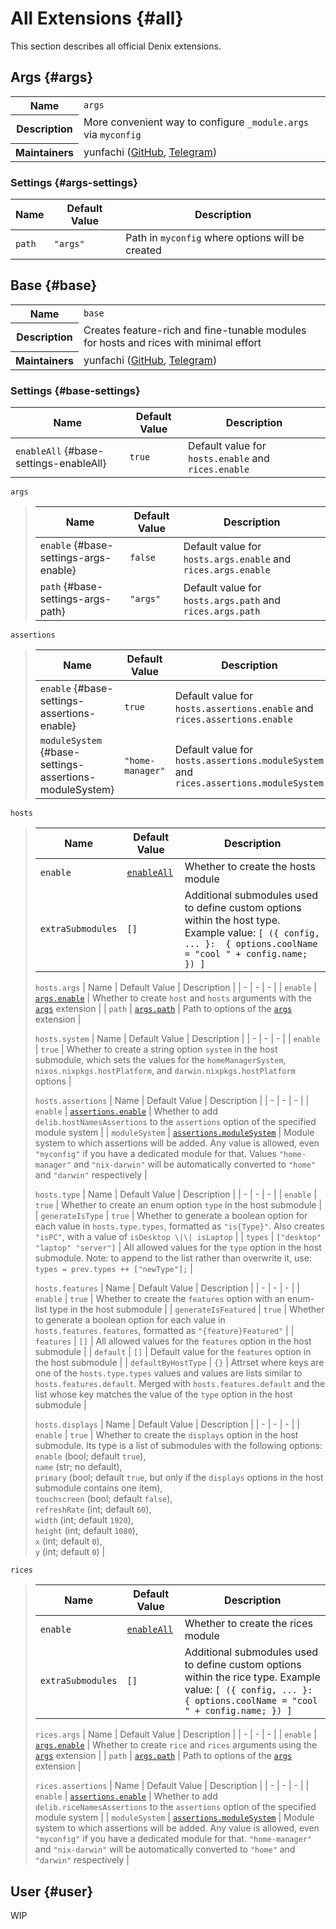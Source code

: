 # All Extensions {#all}
This section describes all official Denix extensions.

## Args {#args}
<table class="extension-table">
  <tr>
    <th>Name</th>
    <td><code>args</code></td>
  </tr>
  <tr>
    <th>Description</th>
    <td>More convenient way to configure <code>_module.args</code> via <code>myconfig</code></td>
  </tr>
  <tr>
    <th>Maintainers</th>
    <td>yunfachi (<a href='https://github.com/yunfachi'>GitHub</a>, <a href='https://t.me/yunfachi'>Telegram</a>)</td>
  </tr>
</table>

### Settings {#args-settings}
| Name | Default Value | Description |
| - | - | - |
| `path` | `"args"` | Path in `myconfig` where options will be created |

## Base {#base}
<table class="extension-table">
  <tr>
    <th>Name</th>
    <td><code>base</code></td>
  </tr>
  <tr>
    <th>Description</th>
    <td>Creates feature-rich and fine-tunable modules for hosts and rices with minimal effort</td>
  </tr>
  <tr>
    <th>Maintainers</th>
    <td>yunfachi (<a href='https://github.com/yunfachi'>GitHub</a>, <a href='https://t.me/yunfachi'>Telegram</a>)</td>
  </tr>
</table>

### Settings {#base-settings}
| Name | Default Value | Description |
| - | - | - |
| `enableAll` {#base-settings-enableAll} | `true` | Default value for `hosts.enable` and `rices.enable` |

`args`
<blockquote>

| Name | Default Value | Description |
| - | - | - |
| `enable` {#base-settings-args-enable} | `false` | Default value for `hosts.args.enable` and `rices.args.enable` |
| `path` {#base-settings-args-path} | `"args"` | Default value for `hosts.args.path` and `rices.args.path` |
</blockquote>

`assertions`
<blockquote>

| Name | Default Value | Description |
| - | - | - |
| `enable` {#base-settings-assertions-enable} | `true` | Default value for `hosts.assertions.enable` and `rices.assertions.enable` |
| `moduleSystem` {#base-settings-assertions-moduleSystem} | `"home-manager"` | Default value for `hosts.assertions.moduleSystem` and `rices.assertions.moduleSystem` |
</blockquote>

`hosts`
<blockquote>

| Name | Default Value | Description |
| - | - | - |
| `enable` | [`enableAll`](#base-settings-enableAll) | Whether to create the hosts module |
| `extraSubmodules` | `[]` | Additional submodules used to define custom options within the host type. Example value: `[ ({ config, ... }:  { options.coolName = "cool " + config.name; }) ]` |

`hosts.args`
| Name | Default Value | Description |
| - | - | - |
| `enable` | [`args.enable`](#base-settings-args-enable) | Whether to create `host` and `hosts` arguments with the [`args`](#args) extension |
| `path` | [`args.path`](#base-settings-args-path) | Path to options of the [`args`](#args) extension |

`hosts.system`
| Name | Default Value | Description |
| - | - | - |
| `enable` | `true` | Whether to create a string option `system` in the host submodule, which sets the values for the `homeManagerSystem`, `nixos.nixpkgs.hostPlatform`, and `darwin.nixpkgs.hostPlatform` options |

`hosts.assertions`
| Name | Default Value | Description |
| - | - | - |
| `enable` | [`assertions.enable`](#base-settings-assertions-enable) | Whether to add `delib.hostNamesAssertions` to the `assertions` option of the specified module system |
| `moduleSystem` | [`assertions.moduleSystem`](#base-settings-assertions-moduleSystem) | Module system to which assertions will be added. Any value is allowed, even `"myconfig"` if you have a dedicated module for that. Values `"home-manager"` and `"nix-darwin"` will be automatically converted to `"home"` and `"darwin"` respectively |

`hosts.type`
| Name | Default Value | Description |
| - | - | - |
| `enable` | `true` | Whether to create an enum option `type` in the host submodule |
| `generateIsType` | `true` | Whether to generate a boolean option for each value in `hosts.type.types`, formatted as `"is{Type}"`. Also creates `"isPC"`, with a value of `isDesktop \|\| isLaptop` |
| `types` | `["desktop" "laptop" "server"]` | All allowed values for the `type` option in the host submodule. Note: to append to the list rather than overwrite it, use: `types = prev.types ++ ["newType"];` |

`hosts.features`
| Name | Default Value | Description |
| - | - | - |
| `enable` | `true` | Whether to create the `features` option with an enum-list type in the host submodule |
| `generateIsFeatured` | `true` | Whether to generate a boolean option for each value in `hosts.features.features`, formatted as `"{feature}Featured"` |
| `features` | `[]` | All allowed values for the `features` option in the host submodule |
| `default` | `[]` | Default value for the `features` option in the host submodule |
| `defaultByHostType` | `{}` | Attrset where keys are one of the `hosts.type.types` values and values are lists similar to `hosts.features.default`. Merged with `hosts.features.default` and the list whose key matches the value of the `type` option in the host submodule |

`hosts.displays`
| Name | Default Value | Description |
| - | - | - |
| `enable` | `true` | Whether to create the `displays` option in the host submodule. Its type is a list of submodules with the following options:<br>`enable` (bool; default `true`),<br>`name` (str; no default),<br>`primary` (bool; default `true`, but only if the `displays` options in the host submodule contains one item),<br>`touchscreen` (bool; default `false`),<br>`refreshRate` (int; default `60`),<br>`width` (int; default `1920`),<br>`height` (int; default `1080`),<br>`x` (int; default `0`),<br>`y` (int; default `0`) |
</blockquote>

`rices`
<blockquote>

| Name | Default Value | Description |
| - | - | - |
| `enable` | [`enableAll`](#base-settings-enableAll) | Whether to create the rices module |
| `extraSubmodules` | `[]` | Additional submodules used to define custom options within the rice type. Example value: `[ ({ config, ... }:  { options.coolName = "cool " + config.name; }) ]` |

`rices.args`
| Name | Default Value | Description |
| - | - | - |
| `enable` | [`args.enable`](#base-settings-args-enable) | Whether to create `rice` and `rices` arguments using the [`args`](#args) extension |
| `path` | [`args.path`](#base-settings-args-path) | Path to options of the [`args`](#args) extension |

`rices.assertions`
| Name | Default Value | Description |
| - | - | - |
| `enable` | [`assertions.enable`](#base-settings-assertions-enable) | Whether to add `delib.riceNamesAssertions` to the `assertions` option of the specified module system |
| `moduleSystem` | [`assertions.moduleSystem`](#base-settings-assertions-moduleSystem) | Module system to which assertions will be added. Any value is allowed, even `"myconfig"` if you have a dedicated module for that. `"home-manager"` and `"nix-darwin"` will be automatically converted to `"home"` and `"darwin"` respectively |
</blockquote>

## User {#user}
WIP
